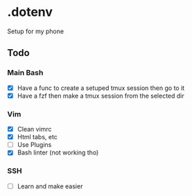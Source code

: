# .dotenv

Setup for my phone

## Todo

### Main Bash

- [x] Have a func to create a setuped tmux session then go to it
- [x] Have a fzf then make a tmux session from the selected dir

### Vim

- [x] Clean vimrc
- [x] Html tabs, etc
- [ ] Use Plugins
- [x] Bash linter (not working tho)

### SSH

- [ ] Learn and make easier

